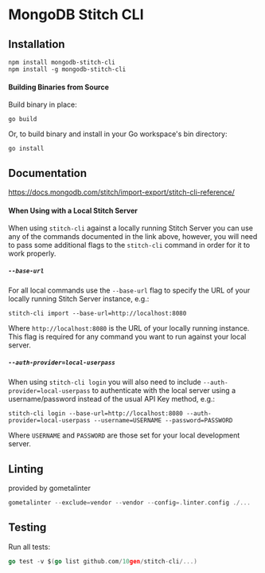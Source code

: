 # MongoDB Stitch CLI

## Installation

```
npm install mongodb-stitch-cli
npm install -g mongodb-stitch-cli
```

#### Building Binaries from Source
Build binary in place:
```
go build
```
Or, to build binary and install in your Go workspace's bin directory:
```
go install
```


## Documentation

https://docs.mongodb.com/stitch/import-export/stitch-cli-reference/

#### When Using with a Local Stitch Server
When using `stitch-cli` against a locally running Stitch Server you can use any of the commands documented in the link above, however, you will need to pass some additional flags to the `stitch-cli` command in order for it to work properly.

##### `--base-url`
For all local commands use the `--base-url` flag to specify the URL of your locally running Stitch Server instance, e.g.:
```
stitch-cli import --base-url=http://localhost:8080
```

Where `http://localhost:8080` is the URL of your locally running instance. This flag is required for any command you want to run against your local server.

##### `--auth-provider=local-userpass`
When using `stitch-cli login` you will also need to include `--auth-provider=local-userpass` to authenticate with the local server using a username/password instead of the usual API Key method, e.g.:
```
stitch-cli login --base-url=http://localhost:8080 --auth-provider=local-userpass --username=USERNAME --password=PASSWORD
```

Where `USERNAME` and `PASSWORD` are those set for your local development server.

## Linting

provided by gometalinter

```go
gometalinter --exclude=vendor --vendor --config=.linter.config ./...
```

## Testing

Run all tests:

```go
go test -v $(go list github.com/10gen/stitch-cli/...)
```
